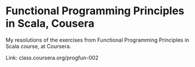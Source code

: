 Functional Programming Principles in Scala, Cousera
==========================================

My resolutions of the exercises from Functional Programming Principles in Scala course, at Coursera.

Link: class.coursera.org/progfun-002